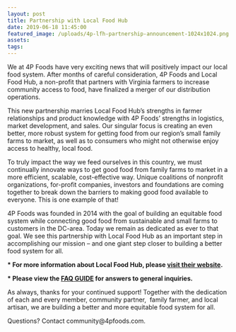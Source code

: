 ```yaml
---
layout: post
title: Partnership with Local Food Hub
date: 2019-06-18 11:45:00
featured_image: /uploads/4p-lfh-partnership-announcement-1024x1024.png
assets:
tags:
---
```


<div class="editable"><p>We at 4P Foods have very exciting news that will positively impact our local food system. After months of careful consideration, 4P Foods and Local Food Hub, a non-profit that partners with Virginia farmers to increase community access to food, have finalized a merger of our distribution operations.</p><p>This new partnership marries Local Food Hub&rsquo;s strengths in farmer relationships and product knowledge with 4P Foods&rsquo; strengths in logistics, market development, and sales. Our singular focus is creating an even better, more robust system for getting food from our region&rsquo;s small family farms to market, as well as to consumers who might not otherwise enjoy access to healthy, local food.</p><p>To truly impact the way we feed ourselves in this country, we must continually innovate ways to get good food from family farms to market in a more efficient, scalable, cost-effective way. Unique coalitions of nonprofit organizations, for-profit companies, investors and foundations are coming together to break down the barriers to making good food available to everyone. This is one example of that!</p><p>4P Foods was founded in 2014 with the goal of building an equitable food system while connecting good food from sustainable and small farms to customers in the DC-area. Today we remain as dedicated as ever to that goal. We see this partnership with Local Food Hub as an important step in accomplishing our mission &ndash; and one giant step closer to building a better food system for all.</p><p><strong>* For more information about Local Food Hub, please&nbsp;<a href="https://www.localfoodhub.org/program/distribution/">visit their website</a>.</strong></p><p><strong>* Please view the&nbsp;<a href="http://4pfoods.com/faq-guide-partnership-with-local-food-hub">FAQ GUIDE</a>&nbsp;for answers to general inquiries.</strong></p><p>As always, thanks for your continued support! Together with the dedication of each and every member, community partner,&nbsp; family farmer, and local artisan, we are building a better and more equitable food system for all.</p><p>Questions? Contact community@4pfoods.com.</p></div>